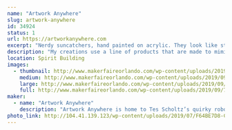 ```yaml
---
name: "Artwork Anywhere"
slug: artwork-anywhere
id: 34924
status: 1
url: https://artworkanywhere.com
excerpt: "Nerdy suncatchers, hand painted on acrylic. They look like stained glass, but they are lightweight and shatter resistant. There will be finished pieces for sale, as well as sample pieces showing the various stages of creation."
description: "My creations use a line of products that are made to mimic stained glass. Many people use it on glass, but I chose to work on acrylic. Acrylic is less than half the weight of glass, and much more durable. I get a lot of questions about how I make my pieces. I don’t always use products as instructed, and I also make some of my own blends with different paints and additives. I have shown short video clips on instagram, but now I’m looking forward to having the opportunity to give people an idea of how the process actually looks, in person."
location: Spirit Building
images:
  - thumbnail: http://www.makerfaireorlando.com/wp-content/uploads/2019/09/7C326415-037C-4A03-9422-11A66E69FDC7.jpeg
    medium: http://www.makerfaireorlando.com/wp-content/uploads/2019/09/7C326415-037C-4A03-9422-11A66E69FDC7.jpeg
    large: http://www.makerfaireorlando.com/wp-content/uploads/2019/09/7C326415-037C-4A03-9422-11A66E69FDC7.jpeg
    full: http://www.makerfaireorlando.com/wp-content/uploads/2019/09/7C326415-037C-4A03-9422-11A66E69FDC7.jpeg
maker:
  - name: "Artwork Anywhere"
    description: "Artwork Anywhere is home to Tes Scholtz’s quirky robot art and nerdy suncatchers.  Hand painted on acrylic, they evoke the look of stained glass, and feature pop culture favorites, as well as many of her own designs."
photo_link: http://104.41.139.123/wp-content/uploads/2019/07/F64BE7D8-C772-4CEC-928E-8D91056C9891.png
---
```


